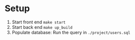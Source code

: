 # Setup

1. Start front end `make start`
2. Start back end `make up_build`
3. Populate database: Run the query in `./project/users.sql`

